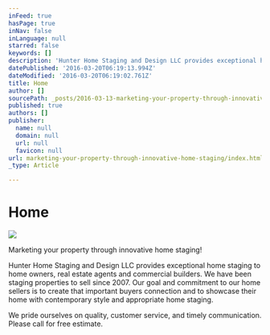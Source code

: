 ```yaml
---
inFeed: true
hasPage: true
inNav: false
inLanguage: null
starred: false
keywords: []
description: 'Hunter Home Staging and Design LLC provides exceptional home staging to home owners, real estate agents and commercial builders. We have been staging properties to sell since 2007. Our goal and commitment to our home sellers is to create that important buyers connection and to showcase their home with contemporary style and appropriate home staging.'
datePublished: '2016-03-20T06:19:13.994Z'
dateModified: '2016-03-20T06:19:02.761Z'
title: Home
author: []
sourcePath: _posts/2016-03-13-marketing-your-property-through-innovative-home-staging.md
published: true
authors: []
publisher:
  name: null
  domain: null
  url: null
  favicon: null
url: marketing-your-property-through-innovative-home-staging/index.html
_type: Article

---
```

# Home
![](https://the-grid-user-content.s3-us-west-2.amazonaws.com/a6cbfd45-0bc9-4e3c-8640-f193523ff165.jpg)

Marketing your property through innovative home staging!

Hunter Home Staging and Design LLC provides exceptional home staging to home owners, real estate agents and commercial builders. We have been staging properties to sell since 2007\. Our goal and commitment to our home sellers is to create that important buyers connection and to showcase their home with contemporary style and appropriate home staging.

We pride ourselves on quality, customer service, and timely communication. Please call for free estimate.